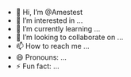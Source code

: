 - 👋 Hi, I’m @Amestest
- 👀 I’m interested in ...
- 🌱 I’m currently learning ...
- 💞️ I’m looking to collaborate on ...
- 📫 How to reach me ...
- 😄 Pronouns: ...
- ⚡ Fun fact: ...

<!---
Amestest/Amestest is a ✨ special ✨ repository because its `README.md` (this file) appears on your GitHub profile.
You can click the Preview link to take a look at your changes.
--->
